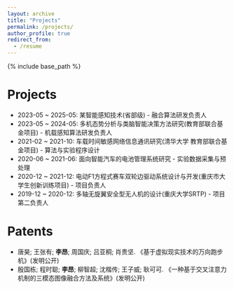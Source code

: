 ```yaml
---
layout: archive
title: "Projects"
permalink: /projects/
author_profile: true
redirect_from:
  - /resume
---
```


{% include base_path %}

Projects
======
* 2023-05 ~ 2025-05: 某智能感知技术(省部级) - 融合算法研发负责人
* 2023-05 ~ 2024-05: 多机态势分析与类脑智能决策方法研究(教育部联合基金项目) - 机载感知算法研发负责人
* 2021-02 ~ 2021-10: 车载时间敏感网络信息通讯研究(清华大学 教育部联合基金项目) - 算法与实验程序设计
* 2020-06 ~ 2021-06: 面向智能汽车的电池管理系统研究 - 实验数据采集与预处理
* 2020-12 ~ 2021-12: 电动F1方程式赛车双轮边驱动系统设计与开发(重庆市大学生创新训练项目) - 项目负责人
* 2019-12 ~ 2020-12: 多轴无旋翼安全型无人机的设计(重庆大学SRTP) - 项目第二负责人

Patents
======
* 唐昊; 王张有; **李昂**; 周国庆; 吕亚桐; 肖贵坚. 《基于虚拟现实技术的万向跑步机》(发明公开)
* 殷国栋; 程时聪; **李昂**; 柳智超; 沈楷传; 王子威; 耿可可. 《一种基于交叉注意力机制的三模态图像融合方法及系统》(发明公开)
